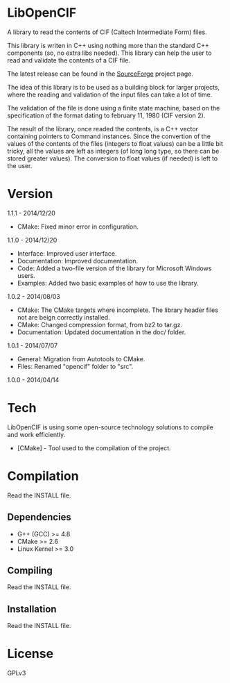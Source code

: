 LibOpenCIF
==========

A library to read the contents of CIF (Caltech Intermediate Form) files.

This library is writen in C++ using nothing more than the standard C++
components (so, no extra libs needed). This library can help the user to
read and validate the contents of a CIF file.

The latest release can be found in the [SourceForge] project page.

The idea of this library is to be used as a building block for larger
projects, where the reading and validation of the input files can take
a lot of time.

The validation of the file is done using a finite state machine, based on
the specification of the format dating to february 11, 1980 (CIF version
2).

The result of the library, once readed the contents, is a C++ vector
containing pointers to Command instances. Since the convertion of the
values of the contents of the files (integers to float values) can be a
little bit tricky, all the values are left as integers (of long long
type, so there can be stored greater values). The conversion to float
values (if needed) is left to the user.

Version
=======

1.1.1 - 2014/12/20

* CMake: Fixed minor error in configuration.

1.1.0 - 2014/12/20

* Interface: Improved user interface.
* Documentation: Improved documentation.
* Code: Added a two-file version of the library for Microsoft Windows users.
* Examples: Added two basic examples of how to use the library.

1.0.2 - 2014/08/03

* CMake: The CMake targets where incomplete. The library header files not are beign correctly installed.
* CMake: Changed compression format, from bz2 to tar.gz.
* Documentation: Updated documentation in the doc/ folder.

1.0.1 - 2014/07/07

* General: Migration from Autotools to CMake.
* Files: Renamed "opencif" folder to "src".

1.0.0 - 2014/04/14

Tech
====

LibOpenCIF is using some open-source technology solutions to compile and work efficiently.

* [CMake] - Tool used to the compilation of the project.

Compilation
===========

Read the INSTALL file.

Dependencies
------------

- G++ (GCC) >= 4.8
- CMake >= 2.6
- Linux Kernel >= 3.0

Compiling
---------

Read the INSTALL file.

Installation
------------

Read the INSTALL file.

License
=======

GPLv3

[SourceForge]:https://sourceforge.net/projects/libopencif/
